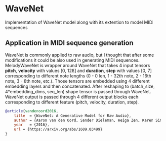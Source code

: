 # WaveNet
Implementation of WaveNet model along with its extention to model MIDI sequences

## Application in MIDI sequence generation
WaveNet is commonly applied to raw audio, but I thought that after some modifications it could be also used in generating MIDI sequences. MelodyWaveNet is wrapper around WaveNet that takes 4 input tensors **pitch**, **velocity** with values [0, 128] and **duration**, **step** with values [0, 7] corresponding to different note lengths (0 - 0 len, 1 - 32th note, 2 - 16th note, 3 - 8th note, etc.). Those tensors are embedded using 4 different embedding layers and then concatenated. After reshaping to (batch_size, 4*embedding_dims, seq_len) shape tensor is passed through WaveNet. WaveNet output is passed through 4 different output blocks each corresponding to different feature (pitch, velocity, duration, step).

```bibtex
@article{vandenoord2016,
    title  = {WaveNet: A Generative Model for Raw Audio},
    author = {Aaron van den Oord, Sander Dieleman, Heiga Zen, Karen Simonyan, Oriol Vinyals, Alex Graves, Nal Kalchbrenner, Andrew Senior and Koray Kavukcuoglu},
    year   = {2016},
    url = {https://arxiv.org/abs/1609.03499}
}
```